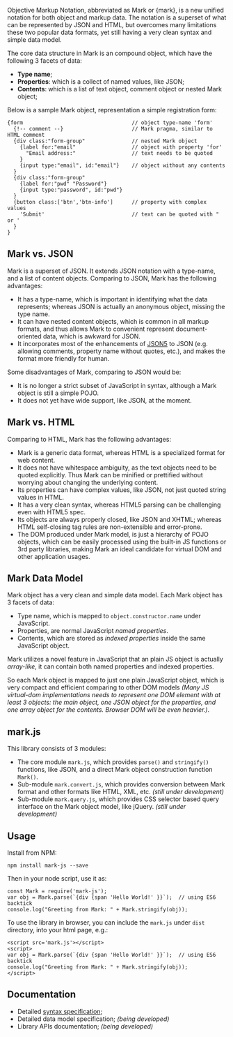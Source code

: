 Objective Markup Notation, abbreviated as Mark or {mark}, is a new unified notation for both object and markup data. The notation is a superset of what can be represented by JSON and HTML, but overcomes many limitations these two popular data formats, yet still having a very clean syntax and simple data model.

The core data structure in Mark is an compound object, which have the following 3 facets of data:

- **Type name**;
- **Properties**: which is a collect of named values, like JSON;
- **Contents**: which is a list of text object, comment object or nested Mark object;

Below is a sample Mark object, representation a simple registration form:

```text
{form                                   // object type-name 'form'
  {!-- comment --}                      // Mark pragma, similar to HTML comment
  {div class:"form-group"               // nested Mark object
    {label for:"email"                  // object with property 'for'
      "Email address:"                  // text needs to be quoted
    }
    {input type:"email", id:"email"}    // object without any contents
  }
  {div class:"form-group"
    {label for:"pwd" "Password"}
    {input type:"password", id:"pwd"}
  }
  {button class:['btn','btn-info']      // property with complex values
    'Submit'                            // text can be quoted with " or '
  }
}
```

## Mark vs. JSON

Mark is a superset of JSON. It extends JSON notation with a type-name, and a list of content objects. Comparing to JSON, Mark has the following advantages:

- It has a type-name, which is important in identifying what the data represents; whereas JSON is actually an anonymous object, missing the type name.
- It can have nested content objects, which is common in all markup formats, and thus allows Mark to convenient represent document-oriented data, which is awkward for JSON.
- It incorporates most of the enhancements of [JSON5](http://json5.org/) to JSON (e.g. allowing comments, property name without quotes, etc.), and makes the format more friendly for human.

Some disadvantages of Mark, comparing to JSON would be:

- It is no longer a strict subset of JavaScript in syntax, although a Mark object is still a simple POJO.
- It does not yet have wide support, like JSON, at the moment.

## Mark vs. HTML

Comparing to HTML, Mark has the following advantages:

- Mark is a generic data format, whereas HTML is a specialized format for web content.
- It does not have whitespace ambiguity, as the text objects need to be quoted explicitly. Thus Mark can be minified or prettified without worrying about changing the underlying content.
- Its properties can have complex values, like JSON, not just quoted string values in HTML.
- It has a very clean syntax, whereas HTML5 parsing can be challenging even with HTML5 spec.
- Its objects are always properly closed, like JSON and XHTML; whereas HTML self-closing tag rules are non-extensible and error-prone.
- The DOM produced under Mark model, is just a hierarchy of POJO objects, which can be easily processed using the built-in JS functions or 3rd party libraries, making Mark an ideal candidate for virtual DOM and other application usages.

## Mark Data Model

Mark object has a very clean and simple data model. Each Mark object has 3 facets of data:

- Type name, which is mapped to `object.constructor.name` under JavaScript.
- Properties, are normal JavaScript *named properties*.
- Contents, which are stored as *indexed properties* inside the same JavaScript object.

Mark utilizes a novel feature in JavaScript that an plain JS object is actually *array-like*, it can contain both named properties and indexed properties.

So each Mark object is mapped to just one plain JavaScript object, which is very compact and efficient comparing to other DOM models *(Many JS virtual-dom implementations needs to represent one DOM element with at least 3 objects: the main object, one JSON object for the properties, and one array object for the contents. Browser DOM will be even heavier.)*.

## mark.js

This library consists of 3 modules:

- The core module `mark.js`, which provides `parse()` and `stringify()` functions, like JSON, and a direct Mark object construction function `Mark()`.
- Sub-module `mark.convert.js`, which provides conversion between Mark format and other formats like HTML, XML, etc. *(still under development)*
- Sub-module `mark.query.js`, which provides CSS selector based query interface on the Mark object model, like jQuery. *(still under development)*

## Usage

Install from NPM:

```
npm install mark-js --save
```

Then in your node script, use it as:

```
const Mark = require('mark-js');
var obj = Mark.parse(`{div {span 'Hello World!' }}`);  // using ES6 backtick
console.log("Greeting from Mark: " + Mark.stringify(obj));
```

To use the library in browser, you can include the `mark.js` under `dist` directory, into your html page, e.g.:

```
<script src='mark.js'></script>
<script>
var obj = Mark.parse(`{div {span 'Hello World!' }}`);  // using ES6 backtick
console.log("Greeting from Mark: " + Mark.stringify(obj));
</script>
```

## Documentation

- Detailed [syntax specification](mark-syntax.md);
- Detailed data model specification; *(being developed)*
- Library APIs documentation; *(being developed)*
